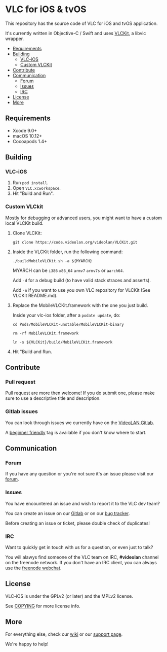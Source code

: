 # VLC for iOS & tvOS

This repository has the source code of VLC for iOS and tvOS application.

It's currently written in Objective-C / Swift and uses [VLCKit](https://code.videolan.org/videolan/VLCKit), a libvlc wrapper.

- [Requirements](#requirements)
- [Building](#building)
    - [VLC-iOS](#vlc-ios)
    - [Custom VLCKit](#custom-vlckit)
- [Contribute](#contribute)
- [Communication](#communication)
    - [Forum](#forum)
    - [Issues](#issues)
    - [IRC](#irc)
- [License](#license)
- [More](#more)

## Requirements
* Xcode 9.0+
* macOS 10.12+
* Cocoapods 1.4+

## Building

### VLC-iOS

1. Run `pod install`.
2. Open `VLC.xcworkspace`.
3. Hit "Build and Run".

### Custom VLCkit

Mostly for debugging or advanced users, you might want to have a custom local VLCKit build.

1. Clone VLCKit:

    `git clone https://code.videolan.org/videolan/VLCKit.git`

2. Inside the VLCKit folder, run the following command:

    `./buildMobileVLCKit.sh -a ${MYARCH}`

    MYARCH can be `i386` `x86_64` `armv7` `armv7s` or `aarch64`.

    Add `-d` for a debug build (to have valid stack straces and asserts).

    Add `-n` if you want to use you own VLC repository for VLCKit (See VLCKit README.md).

3. Replace the MobileVLCKit.framework with the one you just build.

    Inside your vlc-ios folder, after a `podate update`, do:

    `cd Pods/MobileVLCKit-unstable/MobileVLCKit-binary`

    `rm -rf MobileVLCKit.framework`

    `ln -s ${VLCKit}/build/MobileVLCKit.framework`

4. Hit "Build and Run.

## Contribute

### Pull request

Pull request are more then welcome! If you do submit one, please make sure to use a descriptive title and description.

### Gitlab issues

You can look through issues we currently have on the [VideoLAN Gitlab](https://code.videolan.org/videolan/vlc-ios/issues).

A [beginner friendly](https://code.videolan.org/videolan/vlc-ios/issues?label_name%5B%5D=Beginner+friendly) tag is available if you don't know where to start.

## Communication

### Forum

If you have any question or you're not sure it's an issue please visit our [forum](https://forum.videolan.org/).

### Issues

You have encountered an issue and wish to report it to the VLC dev team?

You can create an issue on our [Gitlab](https://code.videolan.org/videolan/vlc-ios/issues) or on our [bug tracker](https://trac.videolan.org/vlc/).

Before creating an issue or ticket, please double check of duplicates!

### IRC

Want to quickly get in touch with us for a question, or even just to talk?

You will alawys find someone of the VLC team on IRC, __#videolan__ channel on the freenode network.
If you don't have an IRC client, you can always use the [freenode webchat](https://webchat.freenode.net/).

## License

VLC-iOS is under the GPLv2 (or later) and the MPLv2 license.

See [COPYING](./COPYING) for more license info.

## More

For everything else, check our [wiki](https://wiki.videolan.org/) or our [support page](http://www.videolan.org/support/).

We're happy to help!

